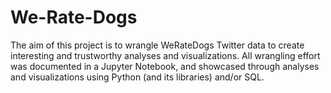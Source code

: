 # We-Rate-Dogs
The aim of this project is to wrangle WeRateDogs Twitter data to create interesting and trustworthy analyses and visualizations. All wrangling effort was documented in a Jupyter Notebook, and showcased through analyses and visualizations using Python (and its libraries) and/or SQL.
